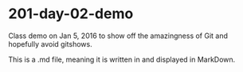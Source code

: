 # 201-day-02-demo
Class demo on Jan 5, 2016 to show off the amazingness of Git and hopefully avoid gitshows.

This is a .md file, meaning it is written in and displayed in MarkDown.
